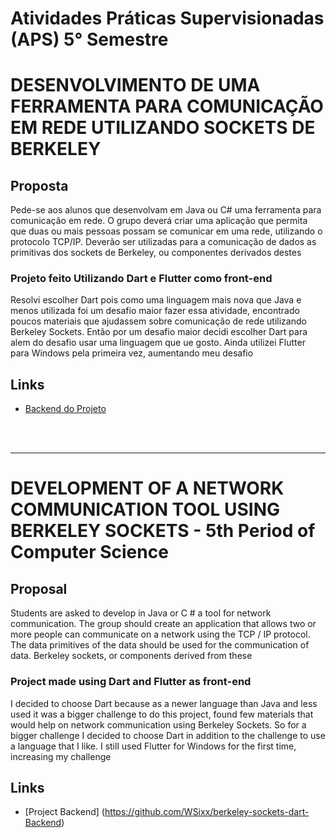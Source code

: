 # Atividades Práticas Supervisionadas (APS) 5° Semestre

# DESENVOLVIMENTO DE UMA FERRAMENTA PARA COMUNICAÇÃO EM REDE UTILIZANDO SOCKETS DE BERKELEY

## Proposta

Pede-se aos alunos que desenvolvam em Java ou C# uma ferramenta para
comunicação em rede. O grupo deverá criar uma aplicação que permita que duas ou
mais pessoas possam se comunicar em uma rede, utilizando o protocolo TCP/IP.
Deverão ser utilizadas para a comunicação de dados as primitivas dos
sockets de Berkeley, ou componentes derivados destes

### Projeto feito Utilizando Dart e Flutter como front-end

Resolvi escolher Dart pois como uma linguagem mais nova que Java e menos utilizada foi um desafio maior fazer essa atividade, encontrado poucos materiais que ajudassem sobre comunicação de rede utilizando Berkeley Sockets. Então por um desafio maior decidi escolher Dart para alem do desafio usar uma linguagem que ue gosto. Ainda utilizei Flutter para Windows pela primeira vez, aumentando meu desafio

## Links

- [Backend do Projeto](https://github.com/WSixx/berkeley-sockets-dart-Backend)

<br>
<br>
<hr>

# DEVELOPMENT OF A NETWORK COMMUNICATION TOOL USING BERKELEY SOCKETS - 5th Period of Computer Science

## Proposal

Students are asked to develop in Java or C # a tool for
network communication. The group should create an application that allows two or
more people can communicate on a network using the TCP / IP protocol.
The data primitives of the data should be used for the communication of data.
Berkeley sockets, or components derived from these

### Project made using Dart and Flutter as front-end

I decided to choose Dart because as a newer language than Java and less used it was a bigger challenge to do this project, found few materials that would help on network communication using Berkeley Sockets. So for a bigger challenge I decided to choose Dart in addition to the challenge to use a language that I like. I still used Flutter for Windows for the first time, increasing my challenge

## Links

- [Project Backend] (https://github.com/WSixx/berkeley-sockets-dart-Backend)

